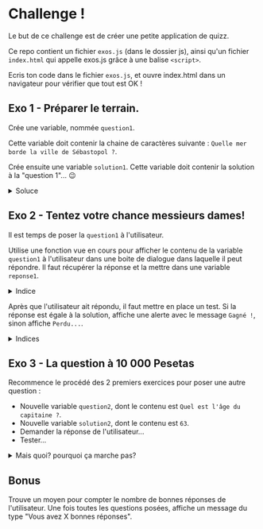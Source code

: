 # Challenge !

Le but de ce challenge est de créer une petite application de quizz.

Ce repo contient un fichier `exos.js` (dans le dossier js), ainsi qu'un fichier `index.html` qui appelle exos.js grâce à une balise `<script>`.

Ecris ton code dans le fichier `exos.js`, et ouvre index.html dans un navigateur pour vérifier que tout est OK !

## Exo 1 - Préparer le terrain.

Crée une variable, nommée `question1`.

Cette variable doit contenir la chaine de caractères suivante : `Quelle mer borde la ville de Sébastopol ?`.

Crée ensuite une variable `solution1`. Cette variable doit contenir la solution à la "question 1"... :wink:

<details>
<summary>Soluce</summary>

C'est `la mer Noire`.
</details>

## Exo 2 - Tentez votre chance messieurs dames!

Il est temps de poser la `question1` à l'utilisateur.

Utilise une fonction vue en cours pour afficher le contenu de la variable `question1` à l'utilisateur dans une boite de dialogue dans laquelle il peut répondre. Il faut récupérer la réponse et la mettre dans une variable `reponse1`.
<details>
<summary>Indice</summary>

https://developer.mozilla.org/fr/docs/Web/API/Window/prompt
</details>

Après que l'utilisateur ait répondu, il faut mettre en place un test. Si la réponse est égale à la solution, affiche une alerte avec le message `Gagné !`, sinon affiche `Perdu...`.

<details>
<summary>Indices</summary>

- https://developer.mozilla.org/fr/docs/Web/API/Window/alert

- https://kourou.oclock.io/ressources/fiche-recap/conditions/
</details>

## Exo 3 - La question à 10 000 Pesetas

Recommence le procédé des 2 premiers exercices pour poser une autre question :
- Nouvelle variable `question2`, dont le contenu est `Quel est l'âge du capitaine ?`.
- Nouvelle variable `solution2`, dont le contenu est `63`.
- Demander la réponse de l'utilisateur...
- Tester...

<details>
<summary>Mais quoi? pourquoi ça marche pas?</summary>

- `prompt` renvoie toujours une chaine de caractères.

- `63` quant à lui, est un Number...

  <details>
  <summary>Oui... et?</summary>

  - https://developer.mozilla.org/fr/docs/Web/JavaScript/Reference/Objets_globaux/parseInt
  </details>

</details>

## Bonus

Trouve un moyen pour compter le nombre de bonnes réponses de l'utilisateur. Une fois toutes les questions posées, affiche un message du type "Vous avez X bonnes réponses".
